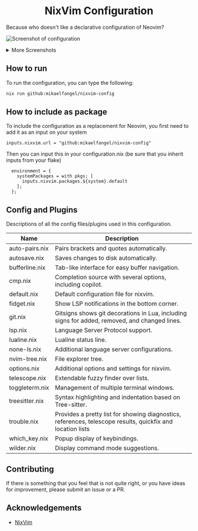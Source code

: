 <h1 align="center">NixVim Configuration</h1>
Because who doesn't like a declarative configuration of Neovim?

![Screenshot of configuration](/images/demo.png)
<details>
<summary>More Screenshots</summary>

![Screenshot of configuration](/images/copilot.png)
![Screenshot of configuration](/images/trouble.png)
</details>

## How to run

To run the configuration, you can type the following:

```bash
nix run github:mikaelfangel/nixvim-config
```

## How to include as package

To include the configuration as a replacement for Neovim, you first need to add it as an input on your system
```
inputs.nixvim.url = "github:mikaelfangel/nixvim-config"
```

Then you can input this in your configuration.nix (be sure that you inherit inputs from your flake)
```
  environment = {
    systemPackages = with pkgs; [
      inputs.nixvim.packages.${system}.default
    ];
  };
```

## Config and Plugins

Descriptions of all the config files/plugins used in this configuration.

| Name | Description |
| --- | --- |
| auto-pairs.nix | Pairs brackets and quotes automatically. |
| autosave.nix | Saves changes to disk automatically. |
| bufferline.nix | Tab-like interface for easy buffer navigation. |
| cmp.nix | Completion source with several options, including copilot. |
| default.nix | Default configuration file for nixvim. |
| fidget.nix | Show LSP notifications in the bottom corner. |
| git.nix | Gitsigns shows git decorations in Lua, including signs for added, removed, and changed lines. |
| lsp.nix | Language Server Protocol support. |
| lualine.nix | Lualine status line. |
| none-ls.nix | Additional language server configurations. |
| nvim-tree.nix | File explorer tree. |
| options.nix | Additional options and settings for nixvim. |
| telescope.nix | Extendable fuzzy finder over lists. |
| toggleterm.nix | Management of multiple terminal windows. |
| treesitter.nix | Syntax highlighting and indentation based on Tree-sitter. |
| trouble.nix | Provides a pretty list for showing diagnostics, references, telescope results, quickfix and location lists | 
| which_key.nix | Popup display of keybindings. |
| wilder.nix | Display command mode suggestions. |

## Contributing

If there is something that you feel that is not quite right, or you have ideas for improvement, please submit an issue or a PR.

## Acknowledgements
 * [NixVim](https://github.com/nix-community/nixvim)
